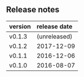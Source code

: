 
## Release notes

| version | release date |
|:--------|:-------------|
| v0.1.3  | (unreleased) |
| v0.1.2  | 2017-12-09   |
| v0.1.1  | 2016-12-06   |
| v0.1.0  | 2016-08-07   |




